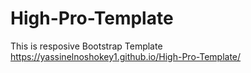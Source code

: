 # High-Pro-Template
This is resposive Bootstrap Template 
https://yassinelnoshokey1.github.io/High-Pro-Template/
